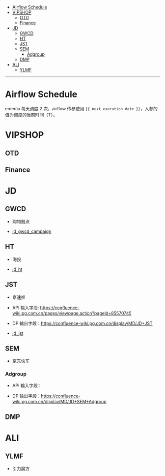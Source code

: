 <!-- TOC -->

- [Airflow Schedule](#airflow-schedule)
- [VIPSHOP](#vipshop)
    - [OTD](#otd)
    - [Finance](#finance)
- [JD](#jd)
    - [GWCD](#gwcd)
    - [HT](#ht)
    - [JST](#jst)
    - [SEM](#sem)
        - [Adgroup](#adgroup)
    - [DMP](#dmp)
- [ALI](#ali)
    - [YLMF](#ylmf)

<!-- /TOC -->

---

# Airflow Schedule
emedia 每天调度 2 次，airflow 传参使用 `{{ next_execution_date }}`，入参的值为调度的当前时间（T）。


# VIPSHOP
## OTD

## Finance


# JD
## GWCD
- 购物触点

- [jd_gwcd_campaign](emedia/processing/jd/jd_gwcd.py)


## HT
- 海投

- [jd_ht](emedia/processing/jd/jd_ht.py)


## JST
- 京速推

- API 输入字段: https://confluence-wiki.pg.com.cn/pages/viewpage.action?pageId=85570745

- DP 输出字段：https://confluence-wiki.pg.com.cn/display/MD/JD+JST

- [jd_jst](emedia/processing/jd/jd_jst.py)


## SEM
- 京东快车


### Adgroup
- API 输入字段：

- DP 输出字段：https://confluence-wiki.pg.com.cn/display/MD/JD+SEM+Adgroup

## DMP




# ALI
## YLMF
- 引力魔方


